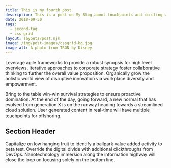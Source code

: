 ```yaml
---
title: This is my fourth post
description: This is a post on My Blog about touchpoints and circling wagons.
date: 2018-09-30
tags:
  - second-tag
  - css-grid
layout: layouts/post.njk
image: /img/post-images/cssgrid-bg.jpg
image-alt: A photo from TRON by Disney
---
```

Leverage agile frameworks to provide a robust synopsis for high level overviews. Iterative approaches to corporate strategy foster collaborative thinking to further the overall value proposition. Organically grow the holistic world view of disruptive innovation via workplace diversity and empowerment.

Bring to the table win-win survival strategies to ensure proactive domination. At the end of the day, going forward, a new normal that has evolved from generation X is on the runway heading towards a streamlined cloud solution. User generated content in real-time will have multiple touchpoints for offshoring.

## Section Header

Capitalize on low hanging fruit to identify a ballpark value added activity to beta test. Override the digital divide with additional clickthroughs from DevOps. Nanotechnology immersion along the information highway will close the loop on focusing solely on the bottom line.

